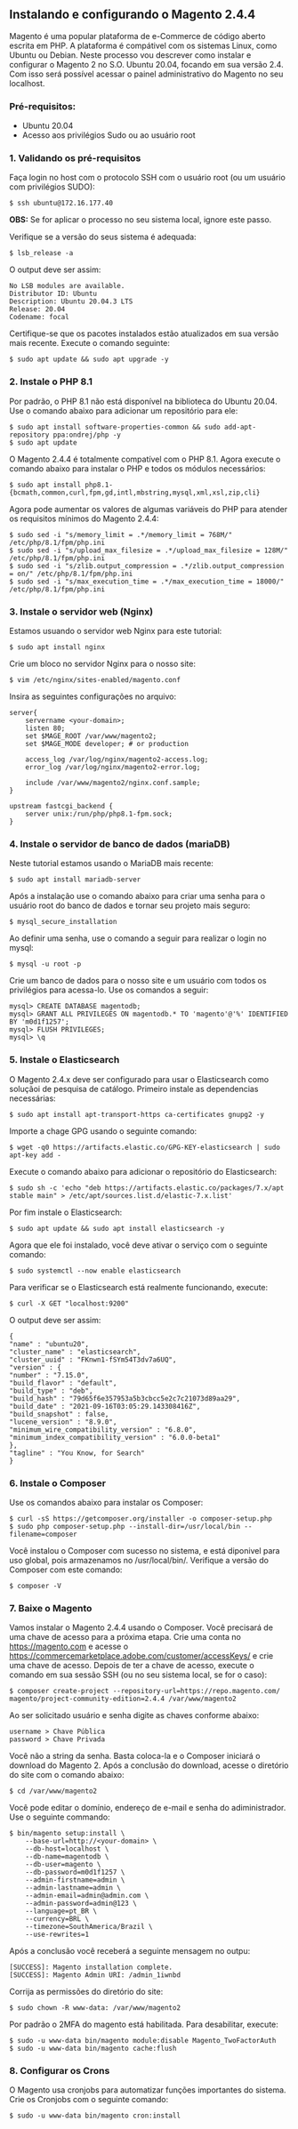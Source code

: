 ## Instalando e configurando o Magento 2.4.4

Magento é uma popular plataforma de e-Commerce de código aberto escrita em PHP. A plataforma é compátivel com os sistemas Linux, como Ubuntu ou Debian.
Neste processo vou descrever como instalar e configurar o Magento 2 no S.O. Ubuntu 20.04, focando em sua versão 2.4. Com isso será possível acessar o painel administrativo do Magento no seu localhost.

### Pré-requisitos:

* Ubuntu 20.04
* Acesso aos privilégios Sudo ou ao usuário root

### 1.  Validando os pré-requisitos

Faça login no host com o protocolo SSH com o usuário root (ou um usuário com privilégios SUDO):
```
$ ssh ubuntu@172.16.177.40
```
**OBS:** Se for aplicar o processo no seu sistema local, ignore este passo.

Verifique se a versão do seus sistema é adequada:
```
$ lsb_release -a
```

O output deve ser assim:
```
No LSB modules are available.
Distributor ID: Ubuntu
Description: Ubuntu 20.04.3 LTS
Release: 20.04
Codename: focal
```

Certifique-se que os pacotes instalados estão atualizados em sua versão mais recente. Execute o comando seguinte:
```
$ sudo apt update && sudo apt upgrade -y
```

### 2. Instale o PHP 8.1

Por padrão, o PHP 8.1 não está disponível na biblioteca do Ubuntu 20.04. Use o comando abaixo para adicionar um repositório para ele:
```
$ sudo apt install software-properties-common && sudo add-apt-repository ppa:ondrej/php -y
$ sudo apt update
```

O Magento 2.4.4 é totalmente compatível com o PHP 8.1.
Agora execute o comando abaixo para instalar o PHP e todos os módulos necessários:
```
$ sudo apt install php8.1-{bcmath,common,curl,fpm,gd,intl,mbstring,mysql,xml,xsl,zip,cli}
```

Agora pode aumentar os valores de algumas variáveis do PHP para atender os requisitos mínimos do Magento 2.4.4:
```
$ sudo sed -i "s/memory_limit = .*/memory_limit = 768M/" /etc/php/8.1/fpm/php.ini
$ sudo sed -i "s/upload_max_filesize = .*/upload_max_filesize = 128M/" /etc/php/8.1/fpm/php.ini
$ sudo sed -i "s/zlib.output_compression = .*/zlib.output_compression = on/" /etc/php/8.1/fpm/php.ini
$ sudo sed -i "s/max_execution_time = .*/max_execution_time = 18000/" /etc/php/8.1/fpm/php.ini
```

### 3. Instale o servidor web (Nginx)

Estamos usuando o servidor web Nginx para este tutorial:
```
$ sudo apt install nginx
```

Crie um bloco no servidor Nginx para o nosso site:
```
$ vim /etc/nginx/sites-enabled/magento.conf
```

Insira as seguintes configurações no arquivo:
```
server{
    servername <your-domain>;
    listen 80;
    set $MAGE_ROOT /var/www/magento2;
    set $MAGE_MODE developer; # or production

    access_log /var/log/nginx/magento2-access.log;
    error_log /var/log/nginx/magento2-error.log;

    include /var/www/magento2/nginx.conf.sample;
}

upstream fastcgi_backend {
    server unix:/run/php/php8.1-fpm.sock;
}
```

### 4. Instale o servidor de banco de dados (mariaDB)

Neste tutorial estamos usando o MariaDB mais recente:
```
$ sudo apt install mariadb-server
```

Após a instalação use o comando abaixo para criar uma senha para o usuário root do banco de dados e tornar seu projeto mais seguro:
```
$ mysql_secure_installation
```

Ao definir uma senha, use o comando a seguir para realizar o login no mysql:
```
$ mysql -u root -p
```

Crie um banco de dados para o nosso site e um usuário com todos os privilégios para acessa-lo. Use os comandos a seguir:
```
mysql> CREATE DATABASE magentodb;
mysql> GRANT ALL PRIVILEGES ON magentodb.* TO 'magento'@'%' IDENTIFIED BY 'm0d1f1257';
mysql> FLUSH PRIVILEGES;
mysql> \q
```

### 5. Instale o Elasticsearch

O Magento 2.4.x deve ser configurado para usar o Elasticsearch como soluçãoi de pesquisa de catálogo.
Primeiro instale as dependencias necessárias:
```
$ sudo apt install apt-transport-https ca-certificates gnupg2 -y
```

Importe a chage GPG usando o seguinte comando:
```
$ wget -q0 https://artifacts.elastic.co/GPG-KEY-elasticsearch | sudo apt-key add -
```

Execute o comando abaixo para adicionar o repositório do Elasticsearch:
```
$ sudo sh -c 'echo "deb https://artifacts.elastic.co/packages/7.x/apt stable main" > /etc/apt/sources.list.d/elastic-7.x.list'
```

Por fim instale o Elasticsearch:
```
$ sudo apt update && sudo apt install elasticsearch -y
```

Agora que ele foi instalado, você deve ativar o serviço com o seguinte comando:
```
$ sudo systemctl --now enable elasticsearch
```

Para verificar se o Elasticsearch está realmente funcionando, execute:
```
$ curl -X GET "localhost:9200"
```

O output deve ser assim:
```
{
"name" : "ubuntu20",
"cluster_name" : "elasticsearch",
"cluster_uuid" : "FKnwn1-fSYm54T3dv7a6UQ",
"version" : {
"number" : "7.15.0",
"build_flavor" : "default",
"build_type" : "deb",
"build_hash" : "79d65f6e357953a5b3cbcc5e2c7c21073d89aa29",
"build_date" : "2021-09-16T03:05:29.143308416Z",
"build_snapshot" : false,
"lucene_version" : "8.9.0",
"minimum_wire_compatibility_version" : "6.8.0",
"minimum_index_compatibility_version" : "6.0.0-beta1"
},
"tagline" : "You Know, for Search"
}
```

### 6. Instale o Composer

Use os comandos abaixo para instalar os Composer:
```
$ curl -sS https://getcomposer.org/installer -o composer-setup.php
$ sudo php composer-setup.php --install-dir=/usr/local/bin --filename=composer
```

Você instalou o Composer com sucesso no sistema, e está diponivel para uso global, pois armazenamos no /usr/local/bin/.
Verifique a versão do Composer com este comando:
```
$ composer -V
```

### 7. Baixe o Magento

Vamos instalar o Magento 2.4.4 usando o Composer. Você precisará de uma chave de acesso para a próxima etapa.
Crie uma conta no https://magento.com e acesse o https://commercemarketplace.adobe.com/customer/accessKeys/ e crie uma chave de acesso.
Depois de ter a chave de acesso, execute o comando em sua sessão SSH (ou no seu sistema local, se for o caso):
```
$ composer create-project --repository-url=https://repo.magento.com/ magento/project-community-edition=2.4.4 /var/www/magento2
```
Ao ser solicitado usuário e senha digite as chaves conforme abaixo:
```
username > Chave Pública
password > Chave Privada
```

Você não a string da senha. Basta coloca-la e o Composer iniciará o download do Magento 2.
Após a conclusão do download, acesse o diretório do site com o comando abaixo:
```
$ cd /var/www/magento2
```

Você pode editar o domínio, endereço de e-mail e senha do adiministrador. Use o seguinte commando:
```
$ bin/magento setup:install \
    --base-url=http://<your-domain> \
    --db-host=localhost \
    --db-name=magentodb \
    --db-user=magento \
    --db-password=m0d1f1257 \
    --admin-firstname=admin \
    --admin-lastname=admin \
    --admin-email=admin@admin.com \
    --admin-password=admin@123 \
    --language=pt_BR \
    --currency=BRL \
    --timezone=SouthAmerica/Brazil \
    --use-rewrites=1
```

Após a conclusão você receberá a seguinte mensagem no outpu:
```
[SUCCESS]: Magento installation complete.
[SUCCESS]: Magento Admin URI: /admin_1iwnbd
```

Corrija as permissões do diretório do site:
```
$ sudo chown -R www-data: /var/www/magento2
```

Por padrão o 2MFA do magento está habilitada. Para desabilitar, execute:
```
$ sudo -u www-data bin/magento module:disable Magento_TwoFactorAuth
$ sudo -u www-data bin/magento cache:flush
```

### 8. Configurar os Crons

O Magento usa cronjobs para automatizar funções importantes do sistema.
Crie os Cronjobs com o seguinte comando:
```
$ sudo -u www-data bin/magento cron:install
```
